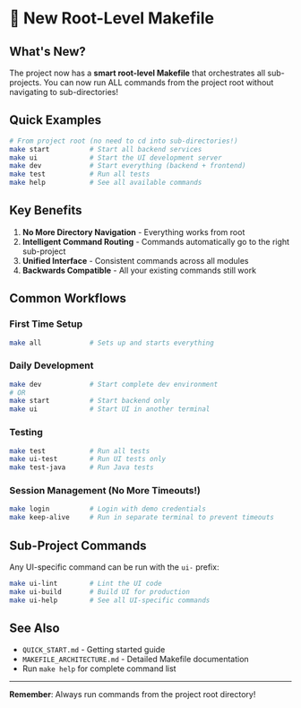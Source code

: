 # 🎯 New Root-Level Makefile

## What's New?

The project now has a **smart root-level Makefile** that orchestrates all sub-projects. You can now run ALL commands from the project root without navigating to sub-directories!

## Quick Examples

```bash
# From project root (no need to cd into sub-directories!)
make start          # Start all backend services
make ui             # Start the UI development server
make dev            # Start everything (backend + frontend)
make test           # Run all tests
make help           # See all available commands
```

## Key Benefits

1. **No More Directory Navigation** - Everything works from root
2. **Intelligent Command Routing** - Commands automatically go to the right sub-project
3. **Unified Interface** - Consistent commands across all modules
4. **Backwards Compatible** - All your existing commands still work

## Common Workflows

### First Time Setup
```bash
make all            # Sets up and starts everything
```

### Daily Development
```bash
make dev            # Start complete dev environment
# OR
make start          # Start backend only
make ui             # Start UI in another terminal
```

### Testing
```bash
make test           # Run all tests
make ui-test        # Run UI tests only
make test-java      # Run Java tests
```

### Session Management (No More Timeouts!)
```bash
make login          # Login with demo credentials
make keep-alive     # Run in separate terminal to prevent timeouts
```

## Sub-Project Commands

Any UI-specific command can be run with the `ui-` prefix:
```bash
make ui-lint        # Lint the UI code
make ui-build       # Build UI for production
make ui-help        # See all UI-specific commands
```

## See Also

- `QUICK_START.md` - Getting started guide
- `MAKEFILE_ARCHITECTURE.md` - Detailed Makefile documentation
- Run `make help` for complete command list

---

**Remember**: Always run commands from the project root directory!